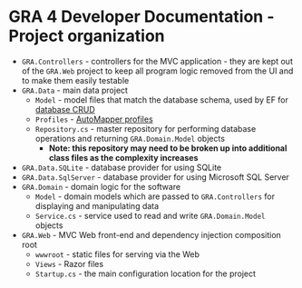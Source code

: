 # GRA 4 Developer Documentation - Project organization

- `GRA.Controllers` - controllers for the MVC application - they are kept out of the `GRA.Web` project to keep all program logic removed from the UI and to make them easily testable
- `GRA.Data` - main data project
  - `Model` - model files that match the database schema, used by EF for [database CRUD](https://en.wikipedia.org/wiki/Create,_read,_update_and_delete)
  - `Profiles` - [AutoMapper profiles](https://github.com/AutoMapper/AutoMapper/wiki/Configuration#profile-instances)
  - `Repository.cs` - master repository for performing database operations and returning `GRA.Domain.Model` objects
    - **Note: this repository may need to be broken up into additional class files as the complexity increases**
- `GRA.Data.SQLite` - database provider for using SQLite
- `GRA.Data.SqlServer` - database provider for using Microsoft SQL Server
- `GRA.Domain` - domain logic for the software
  - `Model` - domain models which are passed to `GRA.Controllers` for displaying and manipulating data
  - `Service.cs` - service used to read and write `GRA.Domain.Model` objects
- `GRA.Web` - MVC Web front-end and dependency injection composition root
  - `wwwroot` - static files for serving via the Web
  - `Views` - Razor files
  - `Startup.cs` - the main configuration location for the project

